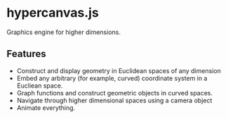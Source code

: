 hypercanvas.js
==============
Graphics engine for higher dimensions.

Features
--------
- Construct and display geometry in Euclidean spaces of any dimension
- Embed any arbitrary (for example, curved) coordinate system in a Eucliean space.
- Graph functions and construct geometric objects in curved spaces.
- Navigate through higher dimensional spaces using a camera object
- Animate everything.
